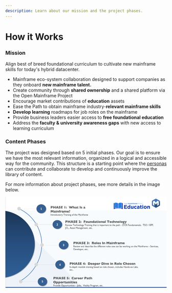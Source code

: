 ```yaml
---
description: Learn about our mission and the project phases.
---
```


# How it Works

### **Mission**

Align best of breed foundational curriculum to cultivate new mainframe skills for today's hybrid datacenter.

* Mainframe eco-system collaboration designed to support companies as they onboard **new mainframe talent.**
* Create community through **shared ownership** and a shared platform via the Open Mainframe Project
* Encourage market contributions of **education** assets
* Ease the Path to obtain mainframe industry-**relevant mainframe skills**
* **Develop learning** roadmaps for job roles on the mainframe
* Provide business leaders easier access to **free foundational education**
* Address the **faculty & university awareness gaps** with new access to learning curriculum

### Content Phases

The project was designed based on 5 initial phases. Our goal is to ensure we have the most relevant information, organized in a logical and accessible way for the community. This structure is a starting point where the [personas](what-personas-can-contribute.md) can contribute and collaborate to develop and continuously improve the library of content.&#x20;

For more information about project phases, see more details in the image below.

![Mainframe Open Education project phases](<../.gitbook/assets/MOE Projects.png>)
